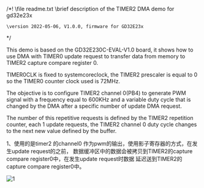 /*!
    \file  readme.txt
    \brief description of the TIMER2 DMA demo for gd32e23x

    \version 2022-05-06, V1.0.0, firmware for GD32E23x
*/


  This demo is based on the GD32E230C-EVAL-V1.0 board, it shows how to use DMA with 
TIMER0 update request to transfer data from memory to TIMER2 capture compare register 0.

  TIMER0CLK is fixed to systemcoreclock, the TIMER2 prescaler is equal to 0 so the 
TIMER0 counter clock used is 72MHz.

  The objective is to configure TIMER2 channel 0(PB4) to generate PWM signal with a 
frequency equal to 600KHz and a variable duty cycle that is changed by
the DMA after a specific number of update DMA request.

  The number of this repetitive requests is defined by the TIMER2 repetition counter,
each 1 update requests, the TIMER2 channel 0 duty cycle changes to the next new value
defined by the buffer.

1、使用的是timer2 的channel0 作为pwm的输出，使用影子寄存器的方式，在发生update request的之前，
数据缓冲区中的数据会被拷贝到TIMER2的capture compare register0中，在发生update request时数据
延迟送到TIMER2的capture compare register0中。

![1](https://user-images.githubusercontent.com/39556572/167073374-0e0a425e-99af-4368-99fa-d22eb5fc295d.png)
